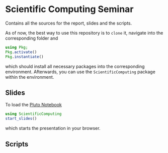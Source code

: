 # Scientific Computing Seminar

Contains all the sources for the report, slides and the scripts.

As of now, the best way to use this repository is to `clone` it, navigate into the corresponding folder and

```Julia
using Pkg;
Pkg.activate()
Pkg.instantiate()
```

which should install all necessary packages into the corresponding environment. Afterwards, you can use the `ScientificComputing` package within the environment.

## Slides

To load the [Pluto Notebook](https://github.com/fonsp/Pluto.jl)

```Julia
using ScientificComputing
start_slides()
```

which starts the presentation in your browser.


## Scripts
